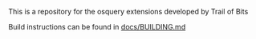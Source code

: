 This is a repository for the osquery extensions developed by Trail of Bits

Build instructions can be found in [docs/BUILDING.md](docs/BUILDING.md)
